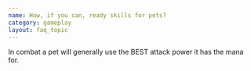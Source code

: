 ```yaml
---
name: How, if you can, ready skills for pets?
category: gameplay
layout: faq_topic
---
```

In combat a pet will generally use the BEST attack power it has the mana for.